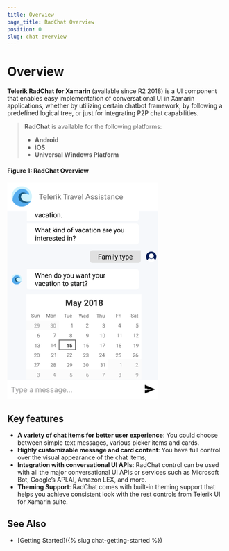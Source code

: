 ```yaml
---
title: Overview
page_title: RadChat Overview
position: 0
slug: chat-overview
---
```


# Overview #

**Telerik RadChat for Xamarin** (available since R2 2018) is a UI component that enables easy implementation of conversational UI in Xamarin applications, whether by utilizing certain chatbot framework, by following a predefined logical tree, or just for integrating P2P chat capabilities. 

> **RadChat** is available for the following platforms:
> 
> - **Android**
> - **iOS**
> - **Universal Windows Platform**

#### Figure 1: RadChat Overview

![Chat Overview](images/chat_overview.png)

## Key features

* **A variety of chat items for better user experience**: You could choose between simple text messages, various picker items and cards. 
* **Highly customizable message and card content**: You have full control over the visual appearance of the chat items;
* **Integration with conversational UI APIs**: RadChat control can be used with all the major conversational UI APIs or services such as Microsoft Bot, Google’s API.AI, Amazon LEX, and more.
* **Theming Support**: RadChat comes with built-in theming support that helps you achieve consistent look with the rest controls from Telerik UI for Xamarin suite.


## See Also

- [Getting Started]({% slug chat-getting-started %})
